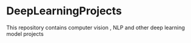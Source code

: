 # DeepLearningProjects
This repository contains computer vision , NLP and other deep learning model projects
